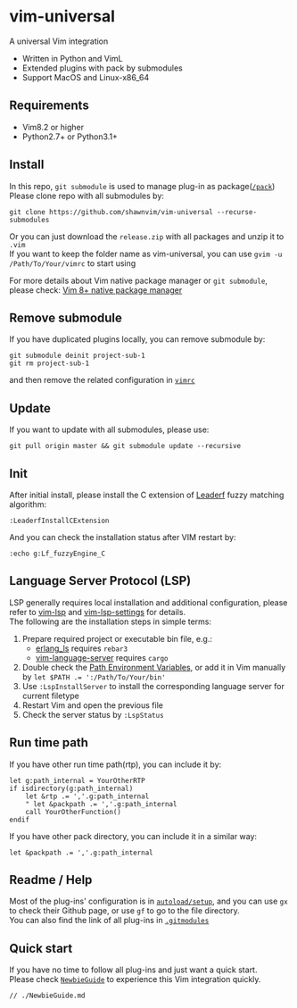 vim-universal
=======
A universal Vim integration

 - Written in Python and VimL
 - Extended plugins with pack by submodules
 - Support MacOS and Linux-x86_64

Requirements
------------

 - Vim8.2 or higher
 - Python2.7+ or Python3.1+

Install
-----
In this repo, `git submodule` is used to manage plug-in as package([`/pack`](https://github.com/shawnvim/vim-universal/tree/master/pack))   
Please clone repo with all submodules by:
```
git clone https://github.com/shawnvim/vim-universal --recurse-submodules
```
Or you can just download the `release.zip` with all packages and unzip it to `.vim`  
If you want to keep the folder name as vim-universal, you can use `gvim -u /Path/To/Your/vimrc` to start using

For more details about Vim native package manager or `git submodule`, please check: <a href="https://www.danielfranklin.id.au/vim-8-package-management/">Vim 8+ native package manager</a>


Remove submodule
-----
If you have duplicated plugins locally, you can remove submodule by:
```
git submodule deinit project-sub-1
git rm project-sub-1
```
and then remove the related configuration in [`vimrc`](https://github.com/shawnvim/vim-universal/blob/master/vimrc)

Update
-----
If you want to update with all submodules, please use:
```
git pull origin master && git submodule update --recursive
```

Init
-----
After initial install, please install the C extension of [Leaderf](https://github.com/Yggdroot/LeaderF#performance) fuzzy matching algorithm:
```vim
:LeaderfInstallCExtension
```
And you can check the installation status after VIM restart by:
```vim
:echo g:Lf_fuzzyEngine_C
```

Language Server Protocol (LSP)
------------
LSP generally requires local installation and additional configuration, please refer to 
[vim-lsp](https://github.com/prabirshrestha/vim-lsp) and [vim-lsp-settings](https://github.com/mattn/vim-lsp-settings) 
for details.  
The following are the installation steps in simple terms:  
1. Prepare required project or executable bin file, e.g.:
    - [erlang_ls](https://github.com/erlang-ls/erlang_ls) requires `rebar3`
    - [vim-language-server](https://github.com/iamcco/vim-language-server) requires `cargo`  
2. Double check the [Path Environment Variables](https://linuxconfig.org/linux-path-environment-variable), or add it in Vim manually by `let $PATH .= ':/Path/To/Your/bin'`
3. Use `:LspInstallServer` to install the corresponding language server for current filetype
4. Restart Vim and open the previous file
5. Check the server status by `:LspStatus`  


Run time path
-----
If you have other run time path(rtp), you can include it by:
```vim
let g:path_internal = YourOtherRTP
if isdirectory(g:path_internal)
    let &rtp .= ','.g:path_internal
    " let &packpath .= ','.g:path_internal
    call YourOtherFunction()
endif
```
If you have other pack directory, you can include it in a similar way: 
```vim
let &packpath .= ','.g:path_internal
```

Readme / Help
-----
Most of the plug-ins' configuration is in [`autoload/setup`](https://github.com/shawnvim/vim-universal/blob/master/autoload/setup.vim), and you can use `gx` to check their Github page, or use `gf` to go to the file directory.  
You can also find the link of all plug-ins in [`.gitmodules`](https://github.com/shawnvim/vim-universal/blob/master/.gitmodules)

Quick start
-----
If you have no time to follow all plug-ins and just want a quick start.  
Please check [`NewbieGuide`](https://github.com/shawnvim/vim-universal/blob/master/NewbieGuide.md) to experience this Vim integration quickly.  
```md
// ./NewbieGuide.md
```
